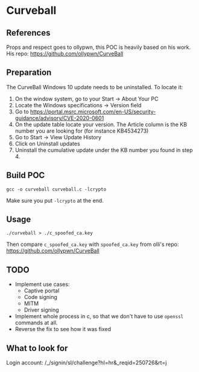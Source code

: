 # Curveball

## References

Props and respect goes to ollypwn, this POC is heavily based on his work. His repo:
https://github.com/ollypwn/CurveBall

## Preparation

The CurveBall Windows 10 update needs to be uninstalled. To locate it:

1. On the window system, go to your Start -> About Your PC
2. Locate the Windows specifications -> Version field
3. Go to https://portal.msrc.microsoft.com/en-US/security-guidance/advisory/CVE-2020-0601
4. On the update table locate your version. The Article column is the KB number you are looking for (for instance KB4534273)
5. Go to Start -> View Update History
6. Click on Uninstall updates
7. Uninstall the cumulative update under the KB number you found in step 4.

## Build POC

```
gcc -o curveball curveball.c -lcrypto
```

Make sure you put `-lcrypto` at the end.

## Usage

```
./curveball > ./c_spoofed_ca.key
```

Then compare `c_spoofed_ca.key` with `spoofed_ca.key` from olli's repo:
https://github.com/ollypwn/CurveBall

## TODO

* Implement use cases:
    * Captive portal
    * Code signing
    * MITM
    * Driver signing
* Implement whole process in c, so that we don't have to use `openssl` commands at all.
* Reverse the fix to see how it was fixed

## What to look for

Login account: /_/signin/sl/challenge?hl=hr&_reqid=250726&rt=j
